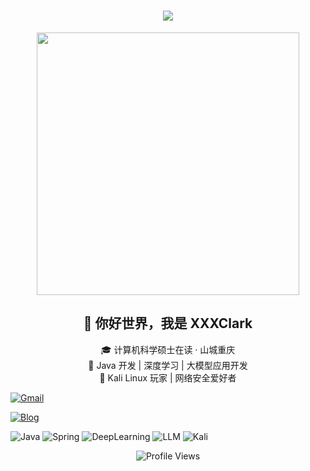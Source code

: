 <h1 align="center">
  <a href="https://sunguoqi.com">
    <img src="https://readme-typing-svg.herokuapp.com/?lines=Code%2C%20Coffee%2C%20Repeat&center=true&size=27&width=380&height=45&vCenter=true&color=007CF0→00DFD8&duration=2000&pause=500">
  </a>
</h1>

<p align="center">
  <img src="https://user-images.githubusercontent.com/87802328/236622954-86daa7cd-3840-4bee-b934-868fffb7f3b9.svg" width="420"/>
</p>

<h2 align="center">👋 你好世界，我是 <strong>XXXClark</strong></h2>
<p align="center">
  🎓 计算机科学硕士在读 · 山城重庆<br>
  🔧 Java 开发 | 深度学习 | 大模型应用开发<br>
  🐉 Kali Linux 玩家 | 网络安全爱好者
</p>

<p align="center">
  
  <a href="mailto:clarkakaxxx@gmail.com"><img src="https://img.shields.io/badge/Gmail-EA4335?style=flat&logo=gmail&logoColor=white" alt="Gmail"/></a>
  
  <a href="https://bento.me/xxx-0425"><img src="https://img.shields.io/badge/Blog-0078D4?style=flat&logo=wordpress&logoColor=white" alt="Blog"/></a>
  
  <img src="https://img.shields.io/badge/Language-Java-ED8B00?style=flat&logo=java&logoColor=white" alt="Java"/>
  
  <img src="https://img.shields.io/badge/Framework-Spring-6DB33F?style=flat&logo=spring&logoColor=white" alt="Spring"/>
  
  <img src="https://img.shields.io/badge/AI-DeepLearning-FF6F00?style=flat&logo=tensorflow&logoColor=white" alt="DeepLearning"/>
  
  <img src="https://img.shields.io/badge/LLM-RAG%20%7C%20Agent-00BFFF?style=flat&logo=openai&logoColor=white" alt="LLM"/>
  
  <img src="https://img.shields.io/badge/OS-Kali-557C94?style=flat&logo=kalilinux&logoColor=white" alt="Kali"/>
  
</p>

<p align="center">
  <img src="https://komarev.com/ghpvc/?username=XXXClark&label=Profile%20Views" alt="Profile Views"/>
</p>
